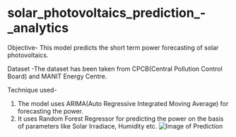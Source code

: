 # solar_photovoltaics_prediction_-_analytics

Objective- This model predicts the short term power forecasting of solar photovoltaics.

Dataset -The dataset has been taken from CPCB(Central Pollution Control Board) and MANIT Energy Centre.

Technique used-
1. The model uses ARIMA(Auto Regressive Integrated Moving Average) for forecasting the power. 
2. It uses Random Forest Regressor for predicting the power on the basis of parameters like Solar Irradiace, Humidity etc.
![Image of Prediction](https://github.com/js0805/solar_photovoltaics_prediction_-_analytics/applygithub.png)
